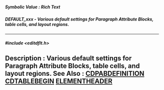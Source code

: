 ##### Symbolic Value : Rich Text
##### DEFAULT_xxx - Various default settings for Paragraph Attribute Blocks, table cells, and layout regions.
---
##### #include <editdflt.h>
**Description :**
Various default settings for Paragraph Attribute Blocks, table cells, and 
layout regions.
**See Also :**
[CDPABDEFINITION](D:/md_files/CDPABDEFINITION.md)
[CDTABLEBEGIN](D:/md_files/CDTABLEBEGIN.md)
[ELEMENTHEADER](D:/md_files/ELEMENTHEADER.md)
---
